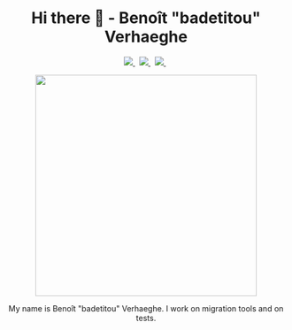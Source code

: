 <h1 align='center'>
Hi there 👋 - Benoît "badetitou" Verhaeghe
</h1>

<p align='center'>
  

  <a href="https://www.linkedin.com/in/benoitverhaeghe/">
    <img src="https://img.shields.io/badge/linkedin-%230077B5.svg?&style=for-the-badge&logo=linkedin&logoColor=white" />
  </a>&nbsp;
  
  <a href="https://badetitou.github.io/">
    <img src="https://img.shields.io/badge/Website-badetitou.github.io-blue?style=for-the-badge" />
  </a>&nbsp;
  
  <a href="https://github.com/badetitou/AltaCV/releases/download/latest/cv.pdf">
    <img src="https://img.shields.io/badge/-CV-orange?style=for-the-badge" />
  </a>&nbsp;
  
</p>


<p align='center'>
  <a href="#"><img src="https://github-readme-stats.vercel.app/api?username=badetitou&show_icons=true" width="400"></a>
</p>

<p align='center'>
My name is Benoît "badetitou" Verhaeghe. I work on migration tools and on tests.
</p>
